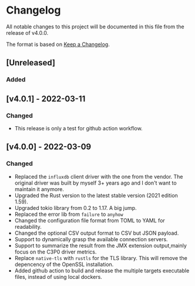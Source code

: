 # Changelog

All notable changes to this project will be documented in this file from the release of v4.0.0.

The format is based on [Keep a Changelog](https://keepachangelog.com/en/1.0.0/).

## [Unreleased]

### Added

## [v4.0.1] - 2022-03-11

### Changed
 - This release is only a test for github action workflow.
 
## [v4.0.0] - 2022-03-09

### Changed
 - Replaced the `influxdb` client driver with the one from the vendor. The original driver was built by myself 3+ years ago and I don't want to maintain it anymore.
 - Upgraded the Rust version to the latest stable version (2021 edition 1.59).
 - Upgraded tokio library from 0.2 to 1.17. A big jump.
 - Replaced the error lib from `failure` to `anyhow`
 - Changed the configuration file format from TOML to YAML for readability.
 - Changed the optional CSV output format to CSV but JSON payload.
 - Support to dynamically grasp the available connection servers.
 - Support to summarize the result from the JMX extension output,mainly focus on the C3P0 driver metrics.
 - Replace `native-tls` with `rustls` for the TLS library. This will remove the depencency of the OpenSSL installation.
 - Added github action to build and release the multiple targets executable files, instead of using local dockers.

